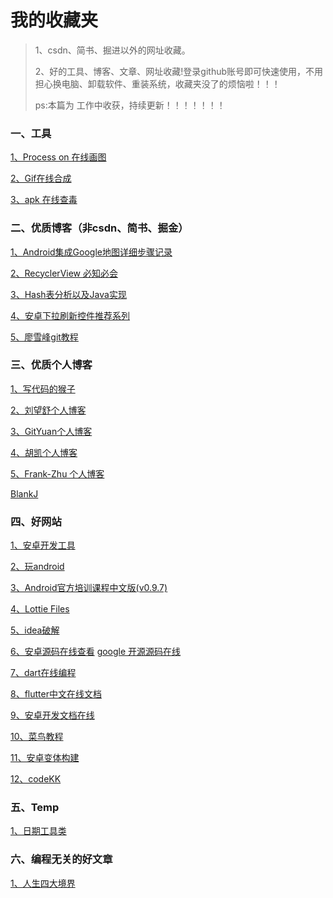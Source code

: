 # 我的收藏夹

>1、csdn、简书、掘进以外的网址收藏。
>
>2、好的工具、博客、文章、网址收藏!登录github账号即可快速使用，不用担心换电脑、卸载软件、重装系统，收藏夹没了的烦恼啦！！！
>
>ps:本篇为 工作中收获，持续更新！！！！！！！

### 一、工具

[1、Process on 在线画图](https://www.processon.com/)

[2、Gif在线合成](https://tool.gifhome.com/compose/)

[3、apk 在线查毒](https://www.virustotal.com/gui/home/upload)

### 二、优质博客（非csdn、简书、掘金）

[1、Android集成Google地图详细步骤记录 ](https://www.cnblogs.com/Sharley/p/9776575.html)

[2、RecyclerView 必知必会 ](https://mp.weixin.qq.com/s/CzrKotyupXbYY6EY2HP_dA?)

[3、Hash表分析以及Java实现](https://www.iteye.com/blog/java-mzd-827523)

[4、安卓下拉刷新控件推荐系列](https://zhuanlan.zhihu.com/p/36334257)

[5、廖雪峰git教程](https://www.liaoxuefeng.com/wiki/896043488029600)

### 三、优质个人博客

[1、写代码的猴子](https://jaeger.itscoder.com/about/)

[2、刘望舒个人博客](http://liuwangshu.cn/system/)

[3、GitYuan个人博客](http://gityuan.com/)

[4、胡凯个人博客](http://hukai.me/)

[5、Frank-Zhu 个人博客](http://frank-zhu.github.io/page3/)

[BlankJ](https://blankj.com/)

### 四、好网站

[1、安卓开发工具](https://www.androiddevtools.cn/)

[2、玩android](https://www.wanandroid.com/)

[3、Android官方培训课程中文版(v0.9.7)](http://hukai.me/android-training-course-in-chinese/index.html)

[4、Lottie Files](https://lottiefiles.com/search?q=loading)

[5、idea破解](https://www.cnblogs.com/allenj1234/p/12154663.html)

[6、安卓源码在线查看](http://androidxref.com/4.2.2_r1/) [google 开源源码在线](https://cs.android.com/)

[7、dart在线编程](https://dartpad.dartlang.org/215ba63265350c02dfbd586dfd30b8c3)

[8、flutter中文在线文档](https://flutter.cn/docs)

[9、安卓开发文档在线](https://developer.android.com/guide?hl=zh-cn)

[10、菜鸟教程](https://www.runoob.com/)

[11、安卓变体构建](http://avatarqing.github.io/Gradle-Plugin-User-Guide-Chinese-Verision/advanced_build_customization/manipulation_taskstask.html)


[12、codeKK](https://a.codekk.com/)

### 五、Temp
[1、日期工具类](https://www.cnblogs.com/hglibin/p/10402878.html)

### 六、编程无关的好文章

[1、人生四大境界](https://zhuanlan.zhihu.com/p/24982887)



